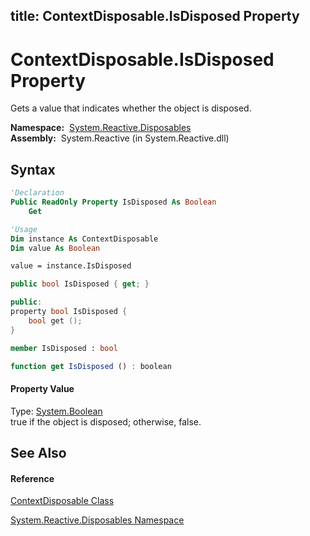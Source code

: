 title: ContextDisposable.IsDisposed Property
---
# ContextDisposable.IsDisposed Property

Gets a value that indicates whether the object is disposed.

**Namespace:**  [System.Reactive.Disposables](System.Reactive.Disposables/System.Reactive.Disposables)  
**Assembly:**  System.Reactive (in System.Reactive.dll)

## Syntax

```vb
'Declaration
Public ReadOnly Property IsDisposed As Boolean
    Get
```

```vb
'Usage
Dim instance As ContextDisposable
Dim value As Boolean

value = instance.IsDisposed
```

```csharp
public bool IsDisposed { get; }
```

```c++
public:
property bool IsDisposed {
    bool get ();
}
```

```fsharp
member IsDisposed : bool
```

```javascript
function get IsDisposed () : boolean
```

#### Property Value

Type: [System.Boolean](https://msdn.microsoft.com/en-us/library/a28wyd50)  
true if the object is disposed; otherwise, false.

## See Also

#### Reference

[ContextDisposable Class](ContextDisposable/ContextDisposable)

[System.Reactive.Disposables Namespace](System.Reactive.Disposables/System.Reactive.Disposables)





